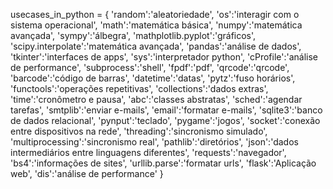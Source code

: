 usecases_in_python = {
'random':'aleatoriedade',
'os':'interagir com o sistema operacional',
'math':'matemática básica',
'numpy':'matemática avançada',
'sympy':'álbegra',
'mathplotlib.pyplot':'gráficos',
'scipy.interpolate':'matemática avançada',
'pandas':'análise de dados',
'tkinter':'interfaces de apps',
'sys':'interpretador python',
'cProfile':'análise de performance',
'subprocess':'shell',
'fpdf':'pdf',
'qrcode':'qrcode',
'barcode':'código de barras',
'datetime':'datas',
'pytz':'fuso horários',
'functools':'operações repetitivas',
'collections':'dados extras',
'time':'cronômetro e pausa',
'abc':'classes abstratas',
'sched':'agendar tarefas',
'smtplib':'enviar e-mails',
'email':'formatar e-mails',
'sqlite3':'banco de dados relacional',
'pynput':'teclado',
'pygame':'jogos',
'socket':'conexão entre dispositivos na rede',
'threading':'sincronismo simulado',
'multiprocessing':'sincronismo real',
'pathlib':'diretórios',
'json':'dados intermediários entre linguagens diferentes',
'requests':'navegador',
'bs4':'informações de sites',
'urllib.parse':'formatar urls',
'flask':'Aplicação web',
'dis':'análise de performance'
}
